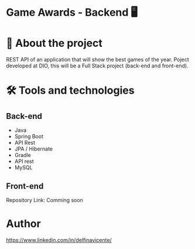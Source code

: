 # Game Awards - Backend 🖥

# 📕 About the project

REST API of an application that will show the best games of the year. Poject developed at DIO, this will be a Full Stack project (back-end and front-end).


# 🛠 Tools and technologies

## Back-end
- Java
- Spring Boot
- API Rest
- JPA / Hibernate
- Gradle
- API rest
- MySQL

## Front-end
Repository Link: Comming soon


# Author
https://www.linkedin.com/in/delfinavicente/
